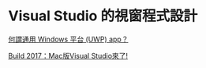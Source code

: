 # Visual Studio 的視窗程式設計

[何謂通用 Windows 平台 (UWP) app？](https://docs.microsoft.com/zh-tw/windows/uwp/get-started/whats-a-uwp)

[Build 2017：Mac版Visual Studio來了!](http://www.ithome.com.tw/news/114102)

